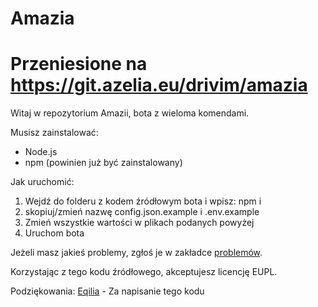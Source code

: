 # Amazia
# Przeniesione na https://git.azelia.eu/drivim/amazia
Witaj w repozytorium Amazii, bota z wieloma komendami.

Musisz zainstalować:
- Node.js
- npm (powinien już być zainstalowany)

Jak uruchomić:
1. Wejdź do folderu z kodem źródłowym bota i wpisz: npm i
2. skopiuj/zmień nazwę config.json.example i .env.example
3. Zmień wszystkie wartości w plikach podanych powyżej
4. Uruchom bota

Jeżeli masz jakieś problemy, zgłoś je w zakładce [problemów](https://github.com/drivim/amazia/issues).

Korzystając z tego kodu źródłowego, akceptujesz licencję EUPL.

Podziękowania:
[Eqilia](https://github.com/eqilia) - Za napisanie tego kodu

